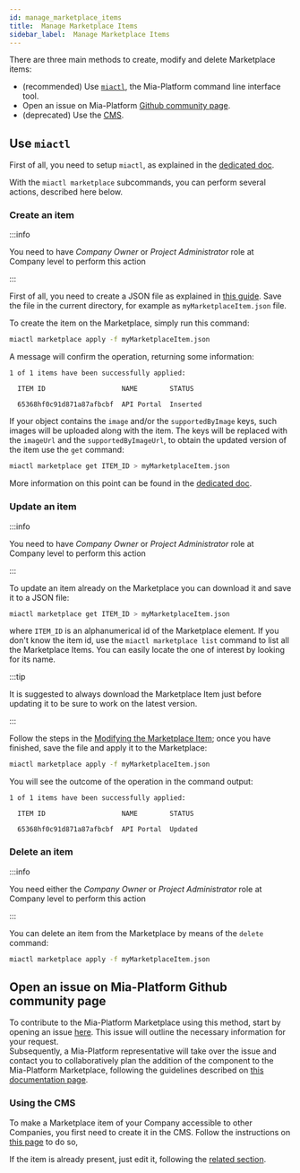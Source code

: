 ```yaml
---
id: manage_marketplace_items
title:  Manage Marketplace Items
sidebar_label:  Manage Marketplace Items
---
```


There are three main methods to create, modify and delete Marketplace items:

* (recommended) Use [`miactl`](/cli/miactl/10_overview.md), the Mia-Platform command line interface tool.
* Open an issue on Mia-Platform [Github community page](https://github.com/mia-platform/community).
* (deprecated) Use the [CMS](/business_suite/guide_cms.md).

## Use `miactl`


First of all, you need to setup `miactl`, as explained in the [dedicated doc](/cli/miactl/20_setup.md).

With the `miactl marketplace` subcommands, you can perform several actions, described here below.

### Create an item 

:::info

You need to have *Company Owner* or *Project Administrator* role at Company level to perform this action

:::

First of all, you need to create a JSON file as explained in [this guide](/marketplace/add_to_marketplace/contributing_overview.md#how-to-configure-a-new-component). 
Save the file in the current directory, for example as `myMarketplaceItem.json` file.



To create the item on the Marketplace, simply run this command:

```sh
miactl marketplace apply -f myMarketplaceItem.json
```

A message will confirm the operation, returning some information:
```
1 of 1 items have been successfully applied:

  ITEM ID                   NAME        STATUS   

  65368hf0c91d871a87afbcbf  API Portal  Inserted  
```


If your object contains the `image` and/or the `supportedByImage` keys, such images will be uploaded along with the item.
The keys will be replaced with the `imageUrl` and the `supportedByImageUrl`, to obtain the updated version of the item use the `get` command: 
```sh
miactl marketplace get ITEM_ID > myMarketplaceItem.json
```

More information on this point can be found in the [dedicated doc](/cli/miactl/30_commands.md#apply).

### Update an item

:::info

You need to have *Company Owner* or *Project Administrator* role at Company level to perform this action

:::

To update an item already on the Marketplace you can download it and save it to a JSON file:

```sh
miactl marketplace get ITEM_ID > myMarketplaceItem.json
```
where `ITEM_ID` is an alphanumerical id of the Marketplace element. If you don't know the item id, use the `miactl marketplace list` command to list all the Marketplace Items. You can easily locate the one of interest by looking for its name.

:::tip

It is suggested to always download the Marketplace Item just before updating it to be sure to work on the latest version.

:::

Follow the steps in the [Modifying the Marketplace Item](#enabling-the-visibility-to-all-companies); once you have finished, save the file and apply it to the Marketplace:

```sh
miactl marketplace apply -f myMarketplaceItem.json
```

You will see the outcome of the operation in the command output:
```
1 of 1 items have been successfully applied:

  ITEM ID                   NAME        STATUS   

  65368hf0c91d871a87afbcbf  API Portal  Updated  
```

### Delete an item

:::info

You need either the *Company Owner* or *Project Administrator* role at Company level to perform this action

:::

You can delete an item from the Marketplace by means of the `delete` command:

```sh
miactl marketplace apply -f myMarketplaceItem.json
```

## Open an issue on Mia-Platform Github community page

To contribute to the Mia-Platform Marketplace using this method, start by opening an issue [here](https://github.com/mia-platform/community/issues/new?assignees=%40mia-platform%2Fsig-marketplace&labels=marketplace&projects=&template=marketplace-contribution.yaml&title=%5BNew+marketplace+item%5D%3A+). This issue will outline the necessary information for your request.  
Subsequently, a Mia-Platform representative will take over the issue and contact you to collaboratively plan the addition of the component to the Mia-Platform Marketplace, following the guidelines described on [this documentation page](/marketplace/add_to_marketplace/contributing_overview.md).

### Using the CMS

To make a Marketplace item of your Company accessible to other Companies, you first need to create it in the CMS. Follow the instructions on [this page](/marketplace/add_to_marketplace/contributing_overview.md#how-to-configure-a-new-component) to do so,

If the item is already present, just edit it, following the [related section](#enabling-the-visibility-to-all-companies).


